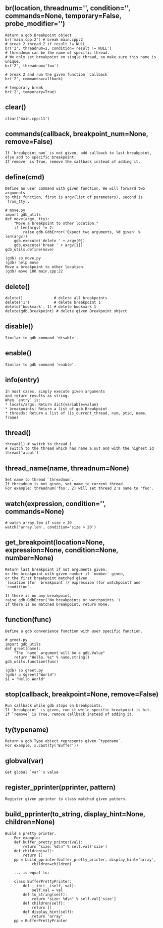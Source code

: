 ## br(location, threadnum='', condition='', commands=None, temporary=False, probe_modifier='')
```
Return a gdb.Breakpoint object
br('main.cpp:2') # break main.cpp:2
# break 2 thread 2 if result != NULL
br('2', threadnum=2, condition='result != NULL')
# threadnum can be the name of specific thread.
# We only set breakpoint on single thread, so make sure this name is unique.
br('2', threadnum='foo')

# break 2 and run the given function `callback`
br('2', commands=callback)

# temporary break
br('2', temporary=True)
```

## clear()
```
clear('main.cpp:11')
```

## commands(callback, breakpoint_num=None, remove=False)
```
If `breakpoint_num` is not given, add callback to last breakpoint,
else add to specific breakpoint.
If`remove` is True, remove the callback instead of adding it.
```

## define(cmd)
```
Define an user command with given function. We will forward two arguments
to this function, first is argv(list of parameters), second is `from_tty`.

# move.py
import gdb_utils
def move(argv, tty):
    "Move a breakpoint to other location."
    if len(argv) != 2:
        raise gdb.GdbError('Expect two arguments, %d given' % len(argv))
    gdb.execute('delete ' + argv[0])
    gdb.execute('break ' + argv[1])
gdb_utils.define(move)

(gdb) so move.py
(gdb) help move
Move a breakpoint to other location.
(gdb) move 100 main.cpp:22
```

## delete()
```
delete()              # delete all breakpoints
delete('1')           # delete breakpoint 1
delete('bookmark', 1) # delete bookmark 1
delete(gdb.Breakpoint) # delete given Breakpoint object
```

## disable()
```
Similar to gdb command 'disable'.
```

## enable()
```
Similar to gdb command 'enable'.
```

## info(entry)
```
In most cases, simply execute given arguments
and return results as string.
When `entry` is:
* locals/args: Return dict{variable=value}
* breakpoints: Return a list of gdb.Breakpoint
* threads: Return a list of (is_current_thread, num, ptid, name, frame)
```

## thread()
```
thread(1) # switch to thread 1
# switch to the thread which has name a.out and with the highest id
thread('a.out')
```

## thread_name(name, threadnum=None)
```
Set name to thread `threadnum`.
If threadnum is not given, set name to current thread.
For example: threadnum('foo', 2) will set thread 2's name to 'foo'.
```

## watch(expression, condition='', commands=None)
```
# watch array.len if size > 20
watch('array.len', condition='size > 20')
```

## get_breakpoint(location=None, expression=None, condition=None, number=None)
```
Return last breakpoint if not arguments given,
or the breakpoint with given number if `number` given,
or the first breakpoint matched given
`location`(for `breakpoint`)/`expression`(for watchpoint) and `condition`.

If there is no any breakpoint,
raise gdb.GdbError('No breakpoints or watchpoints.')
If there is no matched breakpoint, return None.
```

## function(func)
```
Define a gdb convenience function with user specific function.

# greet.py
import gdb_utils
def greet(name):
    "The `name` argument will be a gdb.Value"
    return "Hello, %s" % name.string()
gdb_utils.function(func)

(gdb) so greet.py
(gdb) p $greet("World")
$1 = "Hello World"
```

## stop(callback, breakpoint=None, remove=False)
```
Run callback while gdb stops on breakpoints.
If `breakpoint` is given, run it while specific breakpoint is hit.
If `remove` is True, remove callback instead of adding it.
```

## ty(typename)
```
Return a gdb.Type object represents given `typename`.
For example, x.cast(ty('Buffer'))
```

## globval(var)
```
Get global `var`'s value
```

## register_pprinter(pprinter, pattern)
```
Register given pprinter to class matched given pattern.
```

## build_pprinter(to_string, display_hint=None, children=None)
```
Build a pretty printer.
    For example:
    def buffer_pretty_printer(val):
        return "size: %d\n" % self.val['size']
    def children(val):
        return []
    pp = build_pprinter(buffer_pretty_printer, display_hint='array',
            children=children)

    ... is equal to:

    class BufferPrettyPrinter:
        def __init__(self, val):
            self.val = val
        def to_string(self):
            return "size: %d\n" % self.val['size']
        def children(self):
            return []
        def display_hint(self):
            return 'array'
    pp = BufferPrettyPrinter

```

